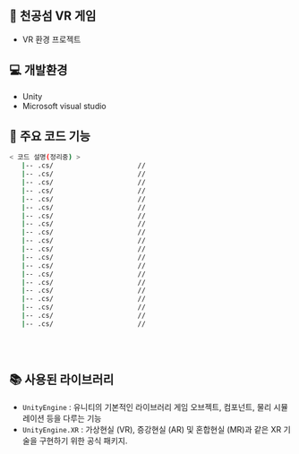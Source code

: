 ## 🤖 천공섬 VR 게임

- VR 환경 프로젝트

## 💻 개발환경
- Unity
- Microsoft visual studio

## 📂 주요 코드 기능



```bash
< 코드 설명(정리중) >
   |-- .cs/                     //
   |-- .cs/                     //
   |-- .cs/                     //
   |-- .cs/                     //
   |-- .cs/                     //
   |-- .cs/                     //
   |-- .cs/                     //
   |-- .cs/                     //
   |-- .cs/                     //
   |-- .cs/                     //
   |-- .cs/                     //
   |-- .cs/                     //
   |-- .cs/                     //
   |-- .cs/                     //
   |-- .cs/                     //
   |-- .cs/                     //
   |-- .cs/                     //
   |-- .cs/                     //
   |-- .cs/                     //
   |-- .cs/                     //
   
```

<br />

## 📚 사용된 라이브러리

- `UnityEngine` : 유니티의 기본적인 라이브러리 게임 오브젝트, 컴포넌트, 물리 시뮬레이션 등을 다루는 기능
- `UnityEngine.XR` : 가상현실 (VR), 증강현실 (AR) 및 혼합현실 (MR)과 같은 XR 기술을 구현하기 위한 공식 패키지.
